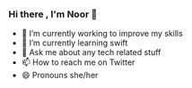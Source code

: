 ### Hi there  , I'm Noor 👋

- 🔭 I’m currently working to improve my skills 
- 🌱 I’m currently learning swift
- 💬 Ask me about any tech related stuff
- 📫 How to reach me on Twitter
- 😄 Pronouns she/her

